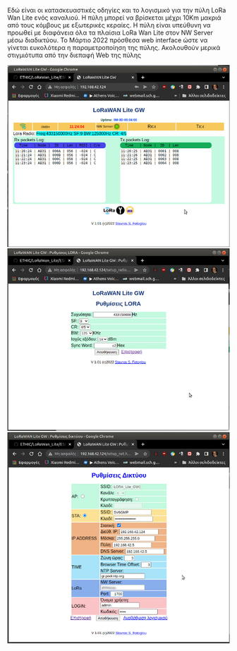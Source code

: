 Εδώ είναι οι κατασκευαστικές οδηγίες και το λογισμικό για την πύλη LoRa Wan Lite ενός καναλιού. Η πύλη μπορεί να βρίσκεται μέχρι 10Km μακριά από τους κόμβους με εξωτερικές κεραίες. Η πύλη είναι υπεύθυνη να προωθεί με διαφάνεια όλα τα πλαίσια LoRa Wan Lite στον NW Server μέσω διαδικτύου.
Το Μάρτιο 2022 πρόσθεσα web interface ώστε να γίνεται ευκολότερα η παραμετροποίηση της πύλης.
Ακολουθούν μερικά στιγμιότυπα από την διεπαφή Web της πύλης

<img src="/LoRa_GateWay/gw_sc1.jpg" width="600" border="0">
<img src="/LoRa_GateWay/gw_sc2.jpg">
<img src="/LoRa_GateWay/gw_sc3.jpg">
